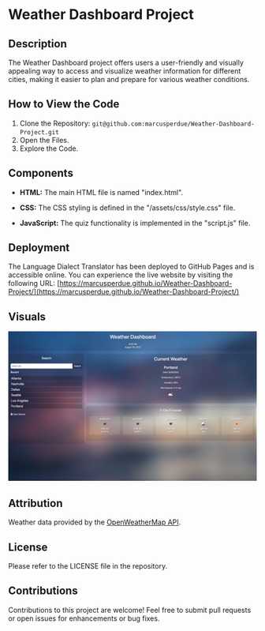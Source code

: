 # Weather Dashboard Project

## Description

The Weather Dashboard project offers users a user-friendly and visually appealing way to access and visualize weather information for different cities, making it easier to plan and prepare for various weather conditions.

## How to View the Code

1. Clone the Repository:  `git@github.com:marcusperdue/Weather-Dashboard-Project.git`
2. Open the Files.
3. Explore the Code.

## Components

- **HTML:** The main HTML file is named "index.html".

- **CSS:** The CSS styling is defined in the "/assets/css/style.css" file.

- **JavaScript:** The quiz functionality is implemented in the "script.js" file.

## Deployment

The Language Dialect Translator has been deployed to GitHub Pages and is accessible online. You can experience the live website by visiting the following URL: [https://marcusperdue.github.io/Weather-Dashboard-Project/](https://marcusperdue.github.io/Weather-Dashboard-Project/)

## Visuals

![Example Image](/assets/images/weather-board-image.png)


## Attribution

Weather data provided by the [OpenWeatherMap API](https://openweathermap.org/api).


## License

Please refer to the LICENSE file in the repository.

## Contributions

Contributions to this project are welcome! Feel free to submit pull requests or open issues for enhancements or bug fixes.


